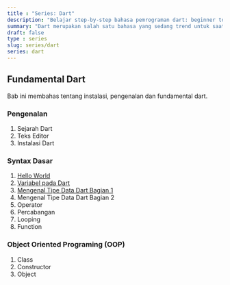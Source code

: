 ```yaml
---
title : "Series: Dart" 
description: "Belajar step-by-step bahasa pemrograman dart: beginner to advance"
summary: "Dart merupakan salah satu bahasa yang sedang trend untuk saat ini. Dart dapat digunakan untuk membangun Web dan Mobile Android & iOS"
draft: false
type : series
slug: series/dart
series: dart
---
```


## Fundamental Dart

Bab ini membahas tentang instalasi, pengenalan dan fundamental dart.

### Pengenalan

1. Sejarah Dart
1. Teks Editor
1. Instalasi Dart

### Syntax Dasar

1. [Hello World](https://hobikoding.com/hello-world-dart/)
1. [Variabel pada Dart](https://hobikoding.com/variabel-dart/)
1. [Mengenal Tipe Data Dart Bagian 1](https://hobikoding.com/tipe-data-dart-1/)
1. Mengenal Tipe Data Dart Bagian 2
1. Operator
1. Percabangan
1. Looping
1. Function

### Object Oriented Programing (OOP)

1. Class
1. Constructor
1. Object
